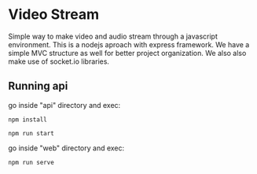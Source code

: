 # Video Stream

Simple way to make video and audio stream through a javascript environment. This is a nodejs aproach with express framework. 
We have a simple MVC structure as well for better project organization. We also also make use of socket.io libraries.

## Running api

go inside "api" directory and exec:

    npm install

    npm run start

go inside "web" directory and exec:

    npm run serve
